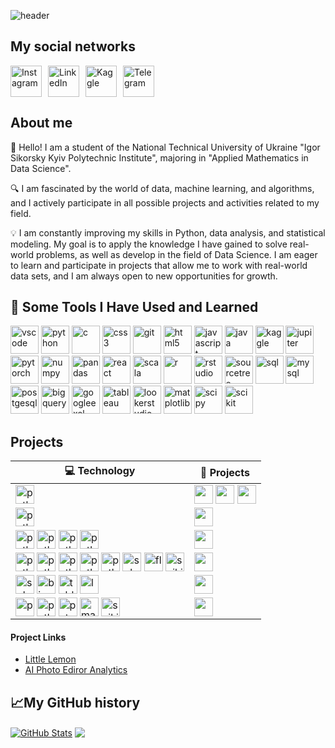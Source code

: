 ![header](https://capsule-render.vercel.app/api?type=waving&height=300&color=gradient&text=📈%20Hey%20Everyone!%20📊&textBg=false&fontColor=FFFFFF)
<h2>My social networks</h2>
<div style="display: flex; align-items: center; gap: 10px;">
  <a href="https://www.instagram.com/l.artem.3/">
    <img height="50" src="https://user-images.githubusercontent.com/46517096/166974368-9798f39f-1f46-499c-b14e-81f0a3f83a06.png" alt="Instagram"/>
  </a>
  <a href="https://www.linkedin.com/in/artem-latko-97414a31b/">
    <img height="50" src="https://github.com/user-attachments/assets/3bb8128e-9b84-43b4-85cb-89afcd5b309c" alt="LinkedIn"/>
  </a>
  <a href="https://www.kaggle.com/latkoartem">
    <img height="50" src="https://github.com/user-attachments/assets/fa41ceaf-5912-4a58-a3e6-15a97e160303" alt="Kaggle"/>
  </a>
  <a href="https://t.me/Artem3l0">
    <img height="50" src="https://github.com/user-attachments/assets/1d8f77ba-1460-466b-922c-960a2102de0f" alt="Telegram"/>
  </a>
</div>

<h2>About me</h2>
<p>👋 Hello! I am a student of the National Technical University of Ukraine "Igor Sikorsky Kyiv Polytechnic Institute", majoring in "Applied Mathematics in Data Science".
 
🔍 I am fascinated by the world of data, machine learning, and algorithms, and I actively participate in all possible projects and activities related to my field.

💡 I am constantly improving my skills in Python, data analysis, and statistical modeling. My goal is to apply the knowledge I have gained to solve real-world problems, as well as develop in the field of Data Science. I am eager to learn and participate in projects that allow me to work with real-world data sets, and I am always open to new opportunities for growth.<p align="left">
<h2> 🚀 Some Tools I Have Used and Learned</h2><p align="left">
  <img src="https://cdn.jsdelivr.net/gh/devicons/devicon/icons/vscode/vscode-original.svg" alt="vscode" width="45" height="45"/>
  <img src="https://cdn.jsdelivr.net/gh/devicons/devicon@latest/icons/python/python-original.svg" alt="python" width="45" height="45"/>
  <img src="https://cdn.jsdelivr.net/gh/devicons/devicon@latest/icons/c/c-original.svg" alt="c" width="45" height="45"/>
  <img src="https://cdn.jsdelivr.net/gh/devicons/devicon@latest/icons/css3/css3-original.svg" alt="css3" width="45" height="45"/>
  <img src="https://cdn.jsdelivr.net/gh/devicons/devicon@latest/icons/git/git-original.svg" alt="git" width="45" height="45"/>
  <img src="https://cdn.jsdelivr.net/gh/devicons/devicon@latest/icons/html5/html5-original.svg" alt="html5" width="45" height="45"/>
  <img src="https://cdn.jsdelivr.net/gh/devicons/devicon@latest/icons/javascript/javascript-original.svg" alt="javascript" width="45" height="45"/>
  <img src="https://cdn.jsdelivr.net/gh/devicons/devicon@latest/icons/java/java-original-wordmark.svg" alt="java" width="45" height="45"/>
  <img src="https://cdn.jsdelivr.net/gh/devicons/devicon@latest/icons/kaggle/kaggle-original.svg" alt="kaggle" width="45" height="45"/>
  <img src="https://cdn.jsdelivr.net/gh/devicons/devicon@latest/icons/jupyter/jupyter-original-wordmark.svg" alt="jupiter" width="45" height="45"/>
  <img src="https://github.com/user-attachments/assets/968573a6-2a08-428d-b044-cf397c2bf89d" alt="pytorch" width="45" height="45"/>
  <img src="https://cdn.jsdelivr.net/gh/devicons/devicon@latest/icons/numpy/numpy-original-wordmark.svg" alt="numpy" width="45" height="45"/>
  <img src="https://cdn.jsdelivr.net/gh/devicons/devicon@latest/icons/pandas/pandas-original-wordmark.svg" alt="pandas" width="45" height="45"/>
  <img src="https://cdn.jsdelivr.net/gh/devicons/devicon@latest/icons/react/react-original.svg" alt="react" width="45" height="45"/>
  <img src="https://cdn.jsdelivr.net/gh/devicons/devicon@latest/icons/scala/scala-original-wordmark.svg" alt="scala" width="45" height="45"/>
  <img src="https://cdn.jsdelivr.net/gh/devicons/devicon@latest/icons/r/r-original.svg" alt="r" width="45" height="45"/>
  <img src="https://cdn.jsdelivr.net/gh/devicons/devicon@latest/icons/rstudio/rstudio-original.svg" alt="rstudio" width="45" height="45"/>
  <img src="https://cdn.jsdelivr.net/gh/devicons/devicon@latest/icons/sourcetree/sourcetree-original.svg" alt="sourcetree" width="45" height="45"/>
  <img src="https://github.com/user-attachments/assets/053c6e9b-9364-4fda-aeee-ad8519acfca3" alt="sql" width="45" height="45"/>
  <img src="https://cdn.jsdelivr.net/gh/devicons/devicon@latest/icons/mysql/mysql-original-wordmark.svg" alt="mysql" width="45" height="45"/>
  <img src="https://github.com/user-attachments/assets/13c12f54-7cab-425c-9a00-53165d7891fa" alt="postgesql" width="45" height="45"/>
  <img src="https://github.com/user-attachments/assets/0e87c85b-ad6f-41ce-a4b7-eece7ffe5966" alt="bigquery" width="45" height="45"/>
  <img src="https://github.com/user-attachments/assets/1d4222ab-e3bb-44f4-bfa1-60178067fcea" alt="googleexel" width="45" height="45"/>
  <img src="https://github.com/user-attachments/assets/889fd118-3647-4c47-b4a7-09a5558705e9" alt="tableau" width="45" height="45"/>
  <img src="https://github.com/user-attachments/assets/16daf499-c930-47a3-b4c0-b8035b8df9a7" alt="lookerstudio" width="45" height="45"/>
  <img src="https://github.com/user-attachments/assets/9aaa705c-77b7-45c2-8903-e3050d326f43" alt="matplotlib" width="45" height="45"/>
  <img src="https://upload.wikimedia.org/wikipedia/commons/thumb/b/b2/SCIPY_2.svg/768px-SCIPY_2.svg.png?20200904111722" alt="scipy" width="45" height="45"/>
  <img src="https://upload.wikimedia.org/wikipedia/commons/thumb/0/05/Scikit_learn_logo_small.svg/390px-Scikit_learn_logo_small.svg.png" alt="scikit" width="45" height="45"/>
</p>

## Projects

| 💻 **Technology** | 🚀 **Projects** |
| - | - |
| <img src="https://cdn.jsdelivr.net/gh/devicons/devicon@latest/icons/python/python-original.svg" alt="python" height="30" align="center"></img> | <a href="https://github.com/LatkoArtem/Game-on-Python"><img src="https://img.shields.io/badge/Ninja%20labyrinth%20game-000605?style=for-the-badge&logo=github&logoColor=FFFFFF&labelColor=000605" height="30" align="center"/></a> <a href="https://github.com/LatkoArtem/Python_works/tree/dpr/1/dpr1"><img src="https://img.shields.io/badge/Hangman-000605?style=for-the-badge&logo=github&logoColor=FFFFFF&labelColor=000605" height="30" align="center"/></a> <a href="https://github.com/LatkoArtem/Python_works/tree/dpr/2/dpr2"><img src="https://img.shields.io/badge/Scrabble-000605?style=for-the-badge&logo=github&logoColor=FFFFFF&labelColor=000605" height="30" align="center"/></a>|
| <img src="https://cdn.jsdelivr.net/gh/devicons/devicon@latest/icons/c/c-original.svg" alt="python" height="30" align="center"></img> | <a href="https://github.com/LatkoArtem/C-Project"><img src="https://img.shields.io/badge/Travelling%20salesman%20problem-000605?style=for-the-badge&logo=github&logoColor=FFFFFF&labelColor=000605" height="30" align="center"/></a> |
| <img src="https://cdn.jsdelivr.net/gh/devicons/devicon@latest/icons/react/react-original.svg" alt="python" height="30" align="center"></img> <img src="https://cdn.jsdelivr.net/gh/devicons/devicon@latest/icons/javascript/javascript-original.svg" alt="python" height="30" align="center"></img> <img src="https://cdn.jsdelivr.net/gh/devicons/devicon@latest/icons/html5/html5-original.svg" alt="python" height="30" align="center"></img> <img src="https://cdn.jsdelivr.net/gh/devicons/devicon@latest/icons/css3/css3-original.svg" alt="python" height="30" align="center"></img>| <a href="https://github.com/LatkoArtem/little_lemon_website"><img src="https://img.shields.io/badge/Little%20Lemon%20website-000605?style=for-the-badge&logo=github&logoColor=FFFFFF&labelColor=000605" height="30" align="center"/></a> |
| <img src="https://cdn.jsdelivr.net/gh/devicons/devicon@latest/icons/react/react-original.svg" alt="python" height="30" align="center"></img> <img src="https://cdn.jsdelivr.net/gh/devicons/devicon@latest/icons/javascript/javascript-original.svg" alt="python" height="30" align="center"></img> <img src="https://cdn.jsdelivr.net/gh/devicons/devicon@latest/icons/html5/html5-original.svg" alt="python" height="30" align="center"></img> <img src="https://cdn.jsdelivr.net/gh/devicons/devicon@latest/icons/css3/css3-original.svg" alt="python" height="30" align="center"></img> <img src="https://cdn.jsdelivr.net/gh/devicons/devicon@latest/icons/python/python-original.svg" alt="python" height="30" align="center"></img> <img src="https://github.com/user-attachments/assets/053c6e9b-9364-4fda-aeee-ad8519acfca3" alt="sql" height="30" align="center"/></img> <img height="30" alt="flask" align="center" src="https://github.com/user-attachments/assets/4316e5a9-19ac-4394-95d3-ecb0461ab62b" /> <img src="https://upload.wikimedia.org/wikipedia/commons/thumb/0/05/Scikit_learn_logo_small.svg/390px-Scikit_learn_logo_small.svg.png" alt="scikit" height="30" align="center"/> | <a href="https://github.com/LatkoArtem/MyMusicMind_project"><img src="https://img.shields.io/badge/My%20Music%20Mind-000605?style=for-the-badge&logo=github&logoColor=FFFFFF&labelColor=000605" height="30" align="center"/></a> |
| <img src="https://github.com/user-attachments/assets/053c6e9b-9364-4fda-aeee-ad8519acfca3" alt="sql" height="30" align="center"/></img> <img src="https://github.com/user-attachments/assets/0e87c85b-ad6f-41ce-a4b7-eece7ffe5966" alt="bigquery" height="30" align="center"/></img> <img src="https://github.com/user-attachments/assets/889fd118-3647-4c47-b4a7-09a5558705e9" alt="tableau" height="30" align="center"/></img> <img src="https://github.com/user-attachments/assets/16daf499-c930-47a3-b4c0-b8035b8df9a7" alt="lookerstudio" height="30" align="center"/></img> | <a href="https://github.com/LatkoArtem/AI-photo-editor-analytics"><img src="https://img.shields.io/badge/AI%20photo%20editor%20analytics-000605?style=for-the-badge&logo=github&logoColor=FFFFFF&labelColor=000605" height="30" align="center"/></a> |
| <img src="https://cdn.jsdelivr.net/gh/devicons/devicon@latest/icons/pandas/pandas-original-wordmark.svg" alt="pandas" height="30" align="center"/> <img src="https://cdn.jsdelivr.net/gh/devicons/devicon@latest/icons/python/python-original.svg" alt="python" height="30" align="center"/> <img src="https://github.com/user-attachments/assets/968573a6-2a08-428d-b044-cf397c2bf89d" alt="pytorch" height="30" align="center"/> <img src="https://github.com/user-attachments/assets/9aaa705c-77b7-45c2-8903-e3050d326f43" alt="matplotlib" height="30" align="center"/> <img src="https://upload.wikimedia.org/wikipedia/commons/thumb/0/05/Scikit_learn_logo_small.svg/390px-Scikit_learn_logo_small.svg.png" alt="scikit" height="30" align="center"/> | <a href="https://github.com/LatkoArtem/Sentiment-Analysis-Model"><img src="https://img.shields.io/badge/Sentiment%20Analysis%20Model-000605?style=for-the-badge&logo=github&logoColor=FFFFFF&labelColor=000605" height="30" align="center"/></a> |

#### Project Links

<ul>
  <li><a href="https://hilarious-kataifi-39180e.netlify.app">Little Lemon</a>
  <li><a href="https://lookerstudio.google.com/u/0/reporting/3c864f11-4846-4d09-97fe-b1b1aad36b20/page/p_c9zvgolivd">AI Photo Ediror Analytics</a>
</ul>

## 📈My GitHub history
<a href="https://github.com/LatkoArtem/github-readme-stats"><img align="center" src="https://github-readme-stats.vercel.app/api?username=LatkoArtem&show_icons=true&include_all_commits=true&theme=radical&hide_border=true" alt="GitHub Stats" /></a> <a href="https://github.com/LatkoArtem/github-readme-stats"><img align="center" src="https://github-readme-stats.vercel.app/api/top-langs/?username=LatkoArtem&layout=compact&theme=radical&hide_border=true&langs_count=7" /></a>
